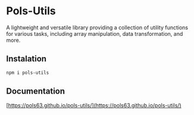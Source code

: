 # Pols-Utils

A lightweight and versatile library providing a collection of utility functions for various tasks, including array manipulation, data transformation, and more.

## Instalation

```sh
npm i pols-utils
```

## Documentation

[https://pols63.github.io/pols-utils/](https://pols63.github.io/pols-utils/)